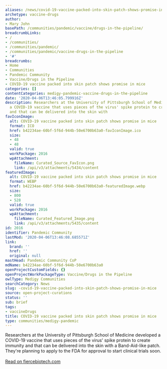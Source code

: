 ```yaml
---
aliases: /news/covid-19-vaccine-packed-into-skin-patch-shows-promise-in-mice
archetype: vaccine-drugs
author:
- Mary John
basePath: /communities/pandemic/vaccine/drugs-in-the-pipeline/
breadcrumbLinks:
- /
- /communities/
- /communities/pandemic/
- /communities/pandemic/vaccine-drugs-in-the-pipeline
- '#'
breadcrumbs:
- Home
- Communities
- Pandemic Community
- Vaccine/Drugs in the Pipeline
- COVID-19 vaccine packed into skin patch shows promise in mice
categories: []
contentCategories: medigy-pandemic-vaccine-drugs-in-the-pipeline
date: '2020-04-06T13:46:05.799916Z'
description: Researchers at the University of Pittsburgh School of Medicine developed
  a COVID-19 vaccine that uses pieces of the virus' spike protein to create immunity
  and that can be delivered into the skin with
favIconImage:
  alt: COVID-19 vaccine packed into skin patch shows promise in mice
  format: ICO
  href: b42234ae-60bf-5f6d-944b-50e6700b63a0-favIconImage.ico
  size:
  - 48
  - 48
  valid: true
  workPackage: 2016
  wpAttachment:
    fileName: Curated_Source_FavIcon.png
    link: /api/v3/attachments/5434/content
featuredImage:
  alt: COVID-19 vaccine packed into skin patch shows promise in mice
  format: WEBP
  href: b42234ae-60bf-5f6d-944b-50e6700b63a0-featuredImage.webp
  size:
  - 800
  - 528
  valid: true
  workPackage: 2016
  wpAttachment:
    fileName: Curated_Featured_Image.png
    link: /api/v3/attachments/5435/content
id: 2016
identifier: Pandemic Community
lastMod: '2020-04-06T13:46:08.685571Z'
link:
  brand: ''
  href: ''
  original: null
mastHead: Pandemic Community CoP
mdName: b42234ae-60bf-5f6d-944b-50e6700b63a0
openProjectCustomFields: {}
openProjectWorkPackageType: Vaccine/Drugs in the Pipeline
owlType: Medigy Communities
searchCategory: News
slug: -covid-19-vaccine-packed-into-skin-patch-shows-promise-in-mice
source: open-project-curations
status: ''
sub: brief
tags:
- vaccineDrugs
title: COVID-19 vaccine packed into skin patch shows promise in mice
type: communities/medigy-pandemic
---
```


Researchers at the University of Pittsburgh School of Medicine developed a COVID-19 vaccine that uses pieces of the virus' spike protein to create immunity and that can be delivered into the skin with a Band-Aid-like patch. They're planning to apply to the FDA for approval to start clinical trials soon.<br><br><a target="_blank" href=https://www.fiercebiotech.com/research/covid-19-vaccine-packed-into-skin-patch-shows-promise-mice>Read on fiercebiotech.com</a>
